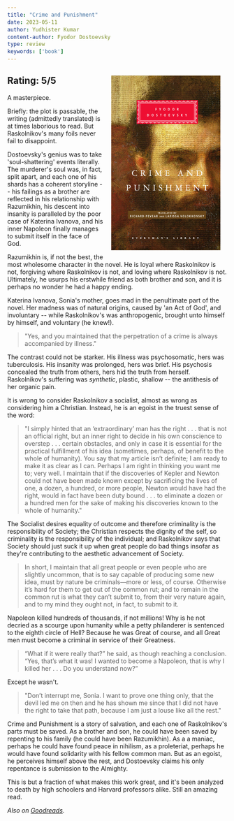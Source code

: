 ```yaml
---
title: "Crime and Punishment"
date: 2023-05-11
author: Yudhister Kumar
content-author: Fyodor Dostoevsky
type: review
keywords: ['book']
---
```


<img src="/images/crime-and-punishment.jpg" style="float: right; margin: 16px;" width=250 />

## Rating: **5/5**

A masterpiece. 

Briefly: the plot is passable, the writing (admittedly translated) is at times laborious to read. But Raskolnikov's many foils never fail to disappoint. 

Dostoevsky's genius was to take 'soul-shattering' events literally. The murderer's soul was, in fact, split apart, and each one of his shards has a coherent storyline -- his failings as a brother are reflected in his relationship with Razumikhin, his descent into insanity is paralleled by the poor case of Katerina Ivanova, and his inner Napoleon finally manages to submit itself in the face of God. 

Razumikhin is, if not the best, the most wholesome character in the novel. He is loyal where Raskolnikov is not, forgiving where Raskolnikov is not, and loving where Raskolnikov is not. Ultimately, he usurps his erstwhile friend as both brother and son, and it is perhaps no wonder he had a happy ending. 

Katerina Ivanova, Sonia's mother, goes mad in the penultimate part of the novel. Her madness was of natural origins, caused by 'an Act of God', and involuntary -- while Raskolnikov's was anthropogenic, brought unto himself by himself, and voluntary (he knew!). 

> "Yes, and you maintained that the perpetration of a crime is always accompanied by illness." 

The contrast could not be starker. His illness was psychosomatic, hers was tuberculosis. His insanity was prolonged, hers was brief. His psychosis concealed the truth from others, hers hid the truth from herself. Raskolnikov's suffering was *synthetic*, plastic, shallow -- the antithesis of her organic pain.

It is wrong to consider Raskolnikov a socialist, almost as wrong as considering him a Christian. Instead, he is an egoist in the truest sense of the word:

> "I simply hinted that an ‘extraordinary’ man has the right . . . that is not an official right, but an inner right to decide in his own conscience to overstep . . . certain obstacles, and only in case it is essential for the practical fulfillment of his idea (sometimes, perhaps, of benefit to the whole of humanity). You say that my article isn’t definite; I am ready to make it as clear as I can. Perhaps I am right in thinking you want me to; very well. I maintain that if the discoveries of Kepler and Newton could not have been made known except by sacrificing the lives of one, a dozen, a hundred, or more people, Newton would have had the right, would in fact have been duty bound . . . to eliminate a dozen or a hundred men for the sake of making his discoveries known to the whole of humanity."

The Socialist desires equality of outcome and therefore criminality is the responsibility of Society; the Christian respects the dignity of the self, so criminality is the responsibility of the individual; and Raskolnikov says that Society should just suck it up when great people do bad things insofar as they're contributing to the aesthetic advancement of Society. 

> In short, I maintain that all great people or even people who are slightly uncommon, that is to say capable of producing some new idea, must by nature be criminals—more or less, of course. Otherwise it’s hard for them to get out of the common rut; and to remain in the common rut is what they can’t submit to, from their very nature again, and to my mind they ought not, in fact, to submit to it.

Napoleon killed hundreds of thousands, if not millions! Why is he not decried as a scourge upon humanity while a petty philanderer is sentenced to the eighth circle of Hell? Because he was Great of course, and all Great men must become a criminal in service of their Greatness. 

> “What if it were really that?” he said, as though reaching a conclusion. “Yes, that’s what it was! I wanted to become a Napoleon, that is why I killed her . . . Do you understand now?”

Except he wasn't.

> "Don’t interrupt me, Sonia. I want to prove one thing only, that the devil led me on then and he has shown me since that I did not have the right to take that path, because I am just a louse like all the rest."

Crime and Punishment is a story of salvation, and each one of Raskolnikov's parts must be saved. As a brother and son, he could have been saved by repenting to his family (he could have been Razumikhin). As a a maniac, perhaps he could have found peace in nihilism, as a proleteriat, perhaps he would have found solidarity with his fellow common man. But as an egoist, he perceives himself above the rest, and Dostoevsky claims his only repentance is submission to the Almighty.

This is but a fraction of what makes this work great, and it's been analyzed to death by high schoolers and Harvard professors alike. Still an amazing read.

*Also on [Goodreads](https://www.goodreads.com/review/show/5461620735).*


